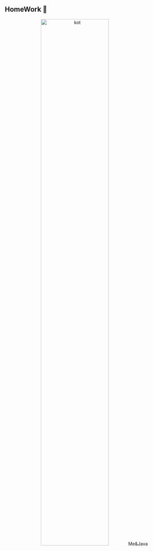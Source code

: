 ## HomeWork  📝 
<div style="text-align: center;"><img src="https://encrypted-tbn3.gstatic.com/images?q=tbn:ANd9GcSCins78LX4SRYSnPUxL6JQ9y7NI3JqUdUUf24FpGFfZvV8Veh5" width="65%"   alt="kot"<figcaption>
    Me&Java
   </figcaption>
</div>

